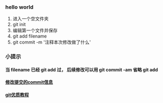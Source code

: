 ### hello world
1. 进入一个空文件夹
2. git init
3. 编辑第一个文件并保存
4. git add filename
5. git commit -m '注释本次修改做了什么'

### 小提示
#### 当 filename 已经 git add 过， 后续修改可以用 git commit -am 省略 git add
#### [修改提交的commit信息](https://blog.csdn.net/zhaohuaxicaishi/article/details/106093542?utm_medium=distribute.pc_relevant.none-task-blog-baidujs_baidulandingword-0&spm=1001.2101.3001.4242)
#### [git优质教程](https://blog.csdn.net/qq_38970783/category_9289058.html)
